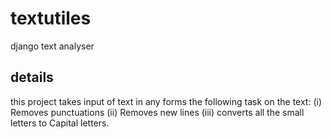 # textutiles
django text analyser


## details

this project takes input of text in any forms the following task on the text: 
(i)   Removes punctuations
(ii)  Removes new lines 
(iii) converts all the small letters to Capital letters.
